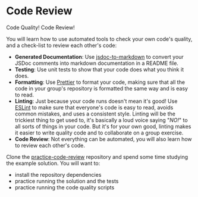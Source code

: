 # Code Review

Code Quality! Code Review!

You will learn how to use automated tools to check your own code's quality, and
a check-list to review each other's code:

- **Generated Documentation**: Use
  [jsdoc-to-markdown](https://github.com/jsdoc2md/jsdoc-to-markdown/) to convert
  your JSDoc comments into markdown documentation in a README file.
- **Testing**: Use unit tests to show that your code does what you think it
  does.
- **Formatting**: Use [Prettier](https://prettier.io/) to format your code,
  making sure that all the code in your group's repository is formatted the same
  way and is easy to read.
- **Linting**: Just because your code runs doesn't mean it's good! Use
  [ESLint](https://eslint.org/) to make sure that everyone's code is easy to
  read, avoids common mistakes, and uses a consistent style. Linting will be the
  trickiest thing to get used to, it's basically a loud voice saying "_NO!_" to
  all sorts of things in your code. But it's for your own good, linting makes it
  easier to write quality code and to collaborate on a group exercise.
- **Code Review**: Not everything can be automated, you will also learn how to
  review each other's code.

Clone the
[practice-code-review](https://github.com/HackYourFutureBelgium/bf-practice-code-review)
repository and spend some time studying the example solution. You will want to:

- install the repository dependencies
- practice running the solution and the tests
- practice running the code quality scripts
